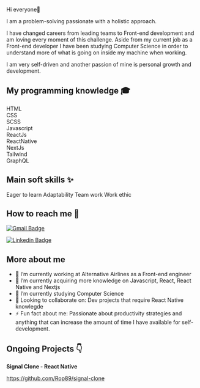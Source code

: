 Hi everyone👋

I am a problem-solving passionate with a holistic approach. </br>

I have changed careers from leading teams to Front-end development and am loving every moment of this challenge. Aside from my current job as a Front-end developer I have been studying Computer Science in order to understand more of what is going on inside my machine when working. 

I am very self-driven and another passion of mine is personal growth and development. 

<h2>My programming knowledge 🎓</h2>

HTML</br>
CSS</br>
SCSS</br>
Javascript</br>
ReactJs</br>
ReactNative</br>
NextJs</br>
Tailwind</br>
GraphQL</br>

<h2> Main soft skills ✨</h2>

Eager to learn
Adaptability
Team work
Work ethic

<h2>How to reach me 📱</h2>

[![Gmail Badge](https://img.shields.io/badge/-ritaa.pinho@gmail.com-c14438?style=flat-square&logo=Gmail&logoColor=white&link=mailto:ritaa.pinho@gmail.com)](mailto:ritaa.pinho@gmail.com)

[![Linkedin Badge](https://img.shields.io/badge/-RitaPinho-blue?style=flat-square&logo=Linkedin&logoColor=white&link=https://www.linkedin.com/in/rita-pinho-011684163/)](https://www.linkedin.com/in/rita-pinho-011684163/) 

<h2>More about me</h2>

- 🔭 I’m currently working at Alternative Airlines as a Front-end engineer
- 🌱 I’m currently acquiring more knowledge on Javascript, React, React Native and Nextjs
- 🧬 I’m currently studying Computer Science
- 💜 Looking to collaborate on: Dev projects that require React Native knowlegde
- ⚡ Fun fact about me: Passionate about productivity strategies and anything that can increase the amount of time I have available for self-development.


<h2>Ongoing Projects 👇 </h2>

<b>Signal Clone - React Native</b>

https://github.com/Rop89/signal-clone

